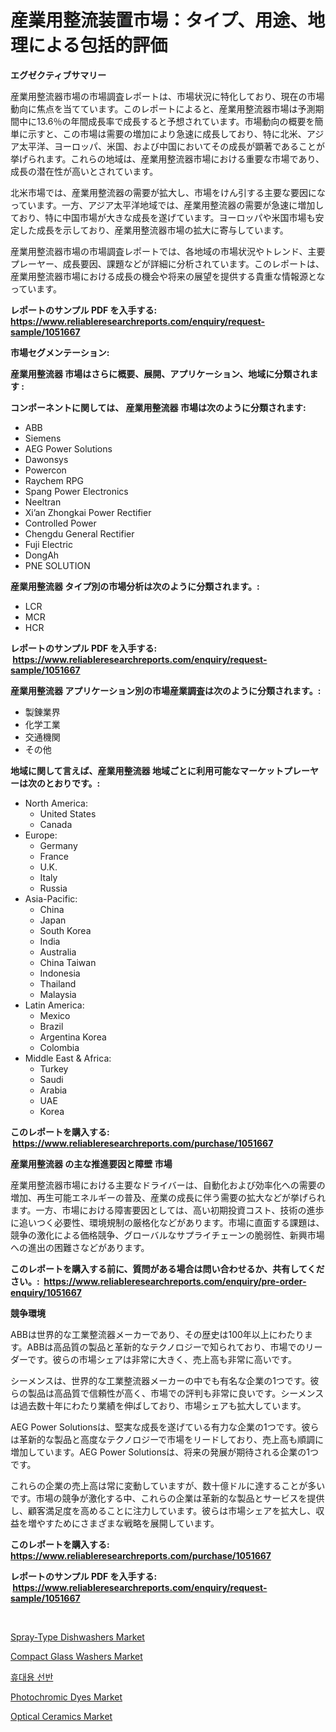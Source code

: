 <p><h1>産業用整流装置市場：タイプ、用途、地理による包括的評価</h1></p><p><strong>エグゼクティブサマリー</strong></p>
<p><p>産業用整流器市場の市場調査レポートは、市場状況に特化しており、現在の市場動向に焦点を当てています。このレポートによると、産業用整流器市場は予測期間中に13.6％の年間成長率で成長すると予想されています。市場動向の概要を簡単に示すと、この市場は需要の増加により急速に成長しており、特に北米、アジア太平洋、ヨーロッパ、米国、および中国においてその成長が顕著であることが挙げられます。これらの地域は、産業用整流器市場における重要な市場であり、成長の潜在性が高いとされています。</p><p>北米市場では、産業用整流器の需要が拡大し、市場をけん引する主要な要因になっています。一方、アジア太平洋地域では、産業用整流器の需要が急速に増加しており、特に中国市場が大きな成長を遂げています。ヨーロッパや米国市場も安定した成長を示しており、産業用整流器市場の拡大に寄与しています。</p><p>産業用整流器市場の市場調査レポートでは、各地域の市場状況やトレンド、主要プレーヤー、成長要因、課題などが詳細に分析されています。このレポートは、産業用整流器市場における成長の機会や将来の展望を提供する貴重な情報源となっています。</p></p>
<p><strong>レポートのサンプル PDF を入手する: <a href="https://www.reliableresearchreports.com/enquiry/request-sample/1051667">https://www.reliableresearchreports.com/enquiry/request-sample/1051667</a></strong></p>
<p><strong>市場セグメンテーション:</strong></p>
<p><strong> 産業用整流器 市場はさらに概要、展開、アプリケーション、地域に分類されます :</strong></p>
<p><strong>コンポーネントに関しては、 産業用整流器 市場は次のように分類されます: &nbsp;</strong></p>
<p><ul><li>ABB</li><li>Siemens</li><li>AEG Power Solutions</li><li>Dawonsys</li><li>Powercon</li><li>Raychem RPG</li><li>Spang Power Electronics</li><li>Neeltran</li><li>Xi’an Zhongkai Power Rectifier</li><li>Controlled Power</li><li>Chengdu General Rectifier</li><li>Fuji Electric</li><li>DongAh</li><li>PNE SOLUTION</li></ul></p>
<p><strong> 産業用整流器 タイプ別の市場分析は次のように分類されます。:</strong></p>
<p><ul><li>LCR</li><li>MCR</li><li>HCR</li></ul></p>
<p><strong>レポートのサンプル PDF を入手する: &nbsp;<a href="https://www.reliableresearchreports.com/enquiry/request-sample/1051667">https://www.reliableresearchreports.com/enquiry/request-sample/1051667</a></strong></p>
<p><strong> 産業用整流器 アプリケーション別の市場産業調査は次のように分類されます。:</strong></p>
<p><ul><li>製錬業界</li><li>化学工業</li><li>交通機関</li><li>その他</li></ul></p>
<p><strong>地域に関して言えば、産業用整流器 地域ごとに利用可能なマーケットプレーヤーは次のとおりです。:</strong></p>
<p><ul>
    <li>
        North America:
        <ul>
            <li>United States</li>
            <li>Canada</li>
        </ul>
    </li>
    <li>
        Europe:
        <ul>
            <li>Germany</li>
            <li>France</li>
            <li>U.K.</li>
            <li>Italy</li>
            <li>Russia</li>
        </ul>
    </li>
    <li>
        Asia-Pacific:
        <ul>
            <li>China</li>
            <li>Japan</li>
            <li>South Korea</li>
            <li>India</li>
            <li>Australia</li>
            <li>China Taiwan</li>
            <li>Indonesia</li>
            <li>Thailand</li>
            <li>Malaysia</li>
        </ul>
    </li>
    <li>
        Latin America:
        <ul>
            <li>Mexico</li>
            <li>Brazil</li>
            <li>Argentina Korea</li>
            <li>Colombia</li>
        </ul>
    </li>
    <li>
        Middle East & Africa:
        <ul>
            <li>Turkey</li>
            <li>Saudi</li>
            <li>Arabia</li>
            <li>UAE</li>
            <li>Korea</li>
        </ul>
    </li>
    </ul></p>
<p><strong>このレポートを購入する: &nbsp;<a href="https://www.reliableresearchreports.com/purchase/1051667">https://www.reliableresearchreports.com/purchase/1051667</a></strong></p>
<p><strong>産業用整流器 の主な推進要因と障壁 市場</strong></p>
<p><p>産業用整流器市場における主要なドライバーは、自動化および効率化への需要の増加、再生可能エネルギーの普及、産業の成長に伴う需要の拡大などが挙げられます。一方、市場における障害要因としては、高い初期投資コスト、技術の進歩に追いつく必要性、環境規制の厳格化などがあります。市場に直面する課題は、競争の激化による価格競争、グローバルなサプライチェーンの脆弱性、新興市場への進出の困難さなどがあります。</p></p>
<p><strong>このレポートを購入する前に、質問がある場合は問い合わせるか、共有してください。:&nbsp; <a href="https://www.reliableresearchreports.com/enquiry/pre-order-enquiry/1051667">https://www.reliableresearchreports.com/enquiry/pre-order-enquiry/1051667</a></strong></p>
<p><strong>競争環境</strong></p>
<p><p>ABBは世界的な工業整流器メーカーであり、その歴史は100年以上にわたります。ABBは高品質の製品と革新的なテクノロジーで知られており、市場でのリーダーです。彼らの市場シェアは非常に大きく、売上高も非常に高いです。</p><p>シーメンスは、世界的な工業整流器メーカーの中でも有名な企業の1つです。彼らの製品は高品質で信頼性が高く、市場での評判も非常に良いです。シーメンスは過去数十年にわたり業績を伸ばしており、市場シェアも拡大しています。</p><p>AEG Power Solutionsは、堅実な成長を遂げている有力な企業の1つです。彼らは革新的な製品と高度なテクノロジーで市場をリードしており、売上高も順調に増加しています。AEG Power Solutionsは、将来の発展が期待される企業の1つです。</p><p>これらの企業の売上高は常に変動していますが、数十億ドルに達することが多いです。市場の競争が激化する中、これらの企業は革新的な製品とサービスを提供し、顧客満足度を高めることに注力しています。彼らは市場シェアを拡大し、収益を増やすためにさまざまな戦略を展開しています。</p></p>
<p><strong>このレポートを購入する: &nbsp; <a href="https://www.reliableresearchreports.com/purchase/1051667">https://www.reliableresearchreports.com/purchase/1051667</a></strong></p>
<p><strong>レポートのサンプル PDF を入手する: &nbsp;<a href="https://www.reliableresearchreports.com/enquiry/request-sample/1051667">https://www.reliableresearchreports.com/enquiry/request-sample/1051667</a></strong><strong></strong></p>
<p>&nbsp;</p>
<p><p><a href="https://view.publitas.com/reportprime-1/spray-type-dishwashers-market-size-growth-and-forecast-from-2023-2030/">Spray-Type Dishwashers Market</a></p><p><a href="https://view.publitas.com/reportprime-1/compact-glass-washers-market-analysis-and-market-size-global-industry-overview-market-segmentation-and-forecast-2023-to-2030/">Compact Glass Washers Market</a></p><p><a href="https://github.com/oajzkywllm460/Market-Research-Report-List-1/blob/main/9624621189860.md">휴대용 선반</a></p><p><a href="https://github.com/CliffMedina6/Market-Research-Report-List-3/blob/main/photochromic-dyes-market.md">Photochromic Dyes Market</a></p><p><a href="https://github.com/provorikovar/Market-Research-Report-List-3/blob/main/optical-ceramics-market.md">Optical Ceramics Market</a></p></p>